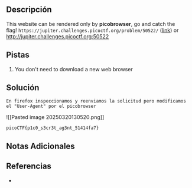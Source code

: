 ## Descripción

This website can be rendered only by **picobrowser**, go and catch the flag! `https://jupiter.challenges.picoctf.org/problem/50522/` ([link](https://jupiter.challenges.picoctf.org/problem/50522/)) or http://jupiter.challenges.picoctf.org:50522
## Pistas

1. You don't need to download a new web browser

## Solución

`En firefox inspeccionamos y reenviamos la solicitud pero modificamos el "User-Agent" por el picobrowser`

![[Pasted image 20250320130520.png]]

`picoCTF{p1c0_s3cr3t_ag3nt_51414fa7}`
## Notas Adicionales



## Referencias
- 

